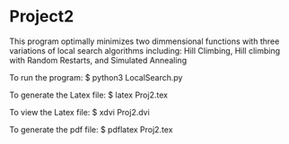 # Project2

This program optimally minimizes two dimmensional functions with three variations of local search
algorithms including: Hill Climbing, Hill climbing with Random Restarts, and Simulated Annealing

To run the program:
$ python3 LocalSearch.py

To generate the Latex file:
$ latex Proj2.tex

To view the Latex file:
$ xdvi Proj2.dvi

To generate the pdf file:
$ pdflatex Proj2.tex
